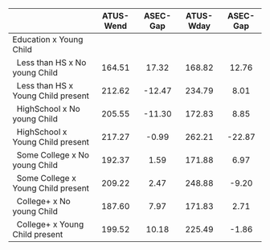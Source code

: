 
|                      |    ATUS-Wend |     ASEC-Gap |    ATUS-Wday |     ASEC-Gap |
| -------------------- | :----------: | :----------: | :----------: | :----------: |
| Education x Young Child |              |              |              |              |
| &nbsp;&nbsp;Less than HS x No young Child |       164.51 |        17.32 |       168.82 |        12.76 |
| &nbsp;&nbsp;Less than HS x Young Child present |       212.62 |       -12.47 |       234.79 |         8.01 |
| &nbsp;&nbsp;HighSchool x No young Child |       205.55 |       -11.30 |       172.83 |         8.85 |
| &nbsp;&nbsp;HighSchool x Young Child present |       217.27 |        -0.99 |       262.21 |       -22.87 |
| &nbsp;&nbsp;Some College x No young Child |       192.37 |         1.59 |       171.88 |         6.97 |
| &nbsp;&nbsp;Some College x Young Child present |       209.22 |         2.47 |       248.88 |        -9.20 |
| &nbsp;&nbsp;College+ x No young Child |       187.60 |         7.97 |       171.83 |         2.71 |
| &nbsp;&nbsp;College+ x Young Child present |       199.52 |        10.18 |       225.49 |        -1.86 |

